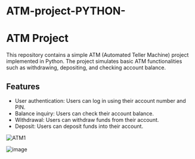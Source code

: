 # ATM-project-PYTHON-

# ATM Project

This repository contains a simple ATM (Automated Teller Machine) project implemented in Python. The project simulates basic ATM functionalities such as withdrawing, depositing, and checking account balance.

## Features

- User authentication: Users can log in using their account number and PIN.
- Balance inquiry: Users can check their account balance.
- Withdrawal: Users can withdraw funds from their account.
- Deposit: Users can deposit funds into their account.


![ATM1](https://github.com/assudani-deepak/ATM-project-PYTHON-/assets/168087466/dda28b04-56b8-4bdb-9d58-30aafb1ab4be)

![image](https://github.com/assudani-deepak/ATM-project-PYTHON-/assets/168087466/e652def3-69a1-4cdc-9a96-3ffa551762b7)


